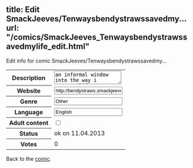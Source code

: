 title: Edit SmackJeeves/Tenwaysbendystrawssavedmy...
url: "/comics/SmackJeeves_Tenwaysbendystrawssavedmylife_edit.html"
---
Edit info for comic SmackJeeves/Tenwaysbendystrawssavedmy...

<form name="comic" action="http://gaepostmail.appengine.com/comic" name="post">
<table class="comicinfo">
<tr>
<th>Description</th><td><textarea name="description">an informal window into the way i saw/see life as a teenager and young adult told though the adventures of two rather ordinary kids</textarea></td>
</tr>
<tr>
<th>Website</th><td><input type="text" name="url" value="http://bendystraws.smackjeeves.com/comics/"/></td>
</tr>
<tr>
<th>Genre</th><td><input type="text" name="genre" value="Other"/></td>
</tr>
<tr>
<th>Language</th><td><input type="text" name="language" value="English"/></td>
</tr>
<tr>
<th>Adult content</th><td><input type="checkbox" name="adult" value="adult" /></td>
</tr>
<tr>
<th>Status</th><td>ok on 11.04.2013</td>
</tr>
<tr>
<th>Votes</th><td>0</div></td>
</tr>
</table>
</form>

Back to the [comic](/comics/SmackJeeves_Tenwaysbendystrawssavedmylife.html).
